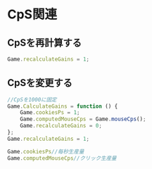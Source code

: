 # CpS関連

## CpSを再計算する

```js
Game.recalculateGains = 1;
```

## CpSを変更する


```js
//CpSを1000に固定
Game.CalculateGains = function () {
    Game.cookiesPs = 1;
    Game.computedMouseCps = Game.mouseCps();
    Game.recalculateGains = 0;
};
Game.recalculateGains = 1;
```


```js
Game.cookiesPs//毎秒生産量
Game.computedMouseCps//クリック生産量

```